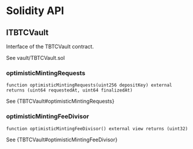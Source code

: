# Solidity API

## ITBTCVault

Interface of the TBTCVault contract.

See vault/TBTCVault.sol

### optimisticMintingRequests

```solidity
function optimisticMintingRequests(uint256 depositKey) external returns (uint64 requestedAt, uint64 finalizedAt)
```

See {TBTCVault#optimisticMintingRequests}

### optimisticMintingFeeDivisor

```solidity
function optimisticMintingFeeDivisor() external view returns (uint32)
```

See {TBTCVault#optimisticMintingFeeDivisor}

